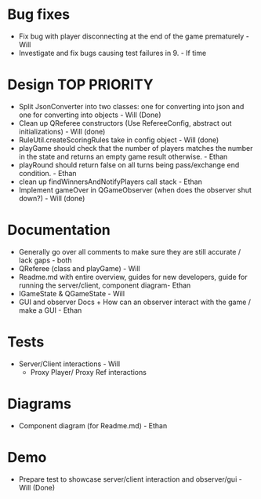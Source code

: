 # Bug fixes
- Fix bug with player disconnecting at the end of the game prematurely - Will
- Investigate and fix bugs causing test failures in 9. - If time

# Design TOP PRIORITY
- Split JsonConverter into two classes: one for converting into json and one for converting into objects - Will (Done)
- Clean up QReferee constructors (Use RefereeConfig, abstract out initializations) - Will (done)
- RuleUtil.createScoringRules take in config object - Will (done)
- playGame should check that the number of players matches the number in the state and returns an empty game result otherwise. - Ethan
- playRound should return false on all turns being pass/exchange end condition. - Ethan
- clean up findWinnersAndNotifyPlayers call stack - Ethan
- Implement gameOver in QGameObserver (when does the observer shut down?) - Will (done)

# Documentation
- Generally go over all comments to make sure they are still accurate / lack gaps - both
- QReferee (class and playGame) - Will
- Readme.md with entire overview, guides for new developers, guide for running the server/client, component diagram- Ethan
- IGameState & QGameState - Will
- GUI and observer Docs + How can an observer interact with the game / make a GUI - Ethan

# Tests
- Server/Client interactions - Will
  - Proxy Player/ Proxy Ref interactions

# Diagrams
- Component diagram (for Readme.md) - Ethan

# Demo
- Prepare test to showcase server/client interaction and observer/gui - Will (Done)

